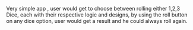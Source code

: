 Very simple app , user would get to choose between rolling either 1,2,3 Dice, each with their respective logic and designs, by using the roll button on any dice option, user would get a result and he could always roll again.
